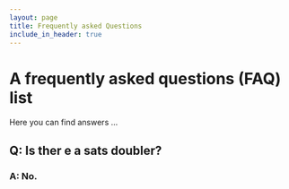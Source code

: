 ```yaml
---
layout: page
title: Frequently asked Questions
include_in_header: true
---
```


# A frequently asked questions (FAQ) list
Here you can find answers ... 
<br>

## Q: Is ther e a sats doubler? 

### A: No.

<br>
